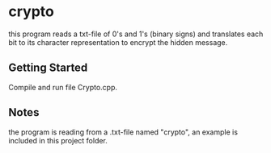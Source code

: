 # crypto
this program reads a txt-file of 0's and 1's (binary signs) and translates each bit to its character representation to encrypt the hidden message.

## Getting Started
Compile and run file Crypto.cpp.

## Notes
the program is reading from a .txt-file named "crypto", an example is included in this project folder.
